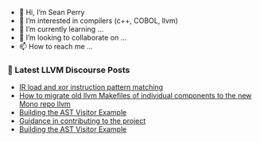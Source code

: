 - 👋 Hi, I’m Sean Perry
- 👀 I’m interested in compilers (c++, COBOL, llvm)
- 🌱 I’m currently learning ...
- 💞️ I’m looking to collaborate on ...
- 📫 How to reach me ...

<!---
s66perry/s66perry is a ✨ special ✨ repository because its `README.md` (this file) appears on your GitHub profile.
You can click the Preview link to take a look at your changes.
--->
### 📕 Latest LLVM Discourse Posts

<!-- DISCOURSE-LLVM:START -->
- [IR load and xor instruction pattern matching](https://discourse.llvm.org/t/ir-load-and-xor-instruction-pattern-matching/69062#post_7)
- [How to migrate old llvm Makefiles of individual components to the new Mono repo llvm](https://discourse.llvm.org/t/how-to-migrate-old-llvm-makefiles-of-individual-components-to-the-new-mono-repo-llvm/69108#post_2)
- [Building the AST Visitor Example](https://discourse.llvm.org/t/building-the-ast-visitor-example/69083#post_6)
- [Guidance in contributing to the project](https://discourse.llvm.org/t/guidance-in-contributing-to-the-project/69008#post_14)
- [Building the AST Visitor Example](https://discourse.llvm.org/t/building-the-ast-visitor-example/69083#post_5)
<!-- DISCOURSE-LLVM:END -->
